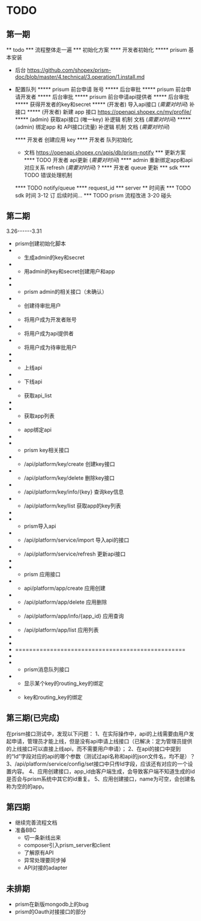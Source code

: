 # TODO

## 第一期
** todo
*** 流程整体走一遍
*** 初始化方案
**** 开发者初始化
***** prisum 基本安装
- 后台  https://github.com/shopex/prism-doc/blob/master/4.technical/3.operation/1.install.md
- 配置队列
***** prisum 前台申请 账号
***** 后台审批
***** prisum 前台申请开发者
***** 后台审批
***** prisum 前台申请api提供者
***** 后台审批
***** 获得开发者的key和secret
***** (开发者) 导入api接口       (*需要对时间*) 补接口
***** (开发者) 新建 app 接口 https://openapi.shopex.cn/my/profile/
  ***** (admin) 获取api接口 (唯一key) 补逻辑 机制 文档 (*需要对时间*)
***** (admin) 绑定app 和 API接口(流量)     补逻辑 机制 文档 (*需要对时间*)

  **** 开发者 创建应用 key
  **** 开发者 队列初始化
  - 文档
  https://openapi.shopex.cn/apis/db/prism-notify
  *** 更新方案
**** TODO 开发者  api更新 (*需要对时间*)
  **** admin  重新绑定app和api对应关系 refresh (*需要对时间*)  ?
  **** 开发者 queue 更新
  *** sdk
  **** TODO 错误处理机制


  **** TODO notify/queue
  **** request_id
  ***  server
  ** 时间表
  *** TODO sdk 时间 3-12 订 后续时间...
  *** TODO prism 流程改进 3-20 碰头

## 第二期
3.26------3.31

* prism创建初始化脚本
* - 生成admin的key和secret
* - 用admin的key和secret创建用户和app
*
* * prism admin的相关接口（未确认）
* - 创建待审批用户
* - 将用户成为开发者账号
* - 将用户成为api提供者
* - 将用户成为待审批用户
*
* - 上线api
* - 下线api
* - 获取api_list
*
* - 获取app列表
* - app绑定api
*
* * prism key相关接口
* - /api/platform/key/create 创建key接口
* - /api/platform/key/delete 删除key接口
* - /api/platform/key/info/{key} 查询key信息
* - /api/platform/key/list 获取app的key列表
*
* * prism导入api
* - /api/platform/service/import   导入api的接口
* - /api/platform/service/refresh 更新api接口
*
* * prism 应用接口
* - api/platform/app/create 应用创建
* - /api/platform/app/delete 应用删除
* - /api/platform/app/info/{app_id} 应用查询
* - /api/platform/app/list 应用列表
*
*
* =================================================
*
* * prism消息队列接口
* - 显示某个key的routing_key的绑定
* - key和routing_key的绑定

## 第三期(已完成)
在prism接口测试中，发现以下问题：
1、在实际操作中，api的上线需要由用户发起申请，管理员才能上线，但是没有api申请上线接口（已解决：定为管理员提供的上线接口可以直接上线api，而不需要用户申请）；
2、在api的接口中提到的“Id”字段对应的api的哪个参数（测试过api名称和api的json文件名，均不是）？
3、/api/platform/service/config/set接口中只传Id字段，应该还有对应的一个设置内容。
4、应用创建接口，app_id由客户端生成，会导致客户端不知道生成的id是否会与prism系统中其它的id重复。
5、应用创建接口，name为可空，会创建名称为空的的app。

## 第四期
- 继续完善流程文档
- 准备BBC
  * 切一条新线出来
  * composer引入prism_server和client
  * 了解原有API
  * 异常处理要同步掉
  * API对接的adapter

## 未排期
- prism在新版mongodb上的bug
- prism的Oauth对接接口的部分
